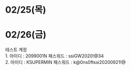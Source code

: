 02/25(목)
===============
02/26(금)
==============

테스트 계정    
1.
아이디 : 2099001N 
패스워드 : ssiGW2020!@34   
2.
아이디 : KSUPERMIN
패스워드 : k@0ns0ftssi20200921!@   


   
